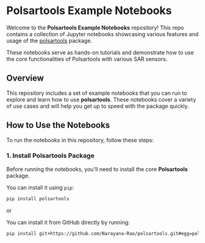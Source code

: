 # Polsartools Example Notebooks

Welcome to the **Polsartools Example Notebooks** repository! This repo contains a collection of Jupyter notebooks showcasing various features and usage of the [polsartools](https://github.com/Narayana-Rao/polsartools) package.

These notebooks serve as hands-on tutorials and demonstrate how to use the core functionalities of Polsartools with various SAR sensors.

## Overview

This repository includes a set of example notebooks that you can run to explore and learn how to use **polsartools**. These notebooks cover a variety of use cases and will help you get up to speed with the package quickly.

## How to Use the Notebooks

To run the notebooks in this repository, follow these steps:

### 1. Install **Polsartools** Package

Before running the notebooks, you'll need to install the core **Polsartools** package. 

You can install it using `pip`:

```bash
pip install polsartools
```

or 

You can install it from GitHub directly by running:

```bash
pip install git+https://github.com/Narayana-Rao/polsartools.git#egg=polsartools
```